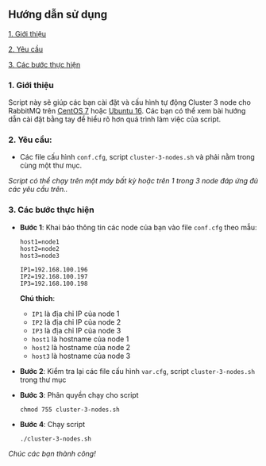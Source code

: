 ## Hướng dẫn sử dụng

[1. Giới thiệu ](#1)

[2. Yêu cầu](#2)

[3. Các bước thực hiện](#3)

<a name="1"></a>
### 1. Giới thiệu

Script này sẽ giúp các bạn cài đặt và cấu hình tự động Cluster 3 node cho RabbitMQ trên [CentOS 7](https://github.com/hoangdh/meditech-ghichep-rabbitmq/blob/master/docs/tutorials/setup-cluster/cluster-centos.md) hoặc [Ubuntu 16](https://github.com/hoangdh/meditech-ghichep-rabbitmq/blob/master/docs/tutorials/setup-cluster/cluster-ubuntu.md). Các bạn có thể xem bài hướng dẫn cài đặt bằng tay để hiểu rõ hơn quá trình làm việc của script.

<a name="2"></a>
### 2. Yêu cầu:

- Các file cấu hình `conf.cfg`, script `cluster-3-nodes.sh` và phải nằm trong cùng một thư mục.

*Script có thể chạy trên một máy bất kỳ hoặc trên 1 trong 3 node đáp ứng đủ các yêu cầu trên..*

<a name="3"></a>
### 3. Các bước thực hiện

- **Bước 1**: Khai báo thông tin các node của bạn vào file `conf.cfg` theo mẫu:

    ```
    host1=node1
    host2=node2
    host3=node3
    
    IP1=192.168.100.196
    IP2=192.168.100.197
    IP3=192.168.100.198
    ```
    
    **Chú thích**:
    - `IP1` là địa chỉ IP của node 1
    - `IP2` là địa chỉ IP của node 2
    - `IP3` là địa chỉ IP của node 3
    - `host1` là hostname của node 1
    - `host2` là hostname của node 2
    - `host3` là hostname của node 3
    
- **Bước 2**: Kiểm tra lại các file cấu hình `var.cfg`, script `cluster-3-nodes.sh` trong thư mục

- **Bước 3**: Phân quyền chạy cho script
    
    ```
    chmod 755 cluster-3-nodes.sh
    ```
- **Bước 4**: Chạy script

    ```
    ./cluster-3-nodes.sh
    ```
    
*Chúc các bạn thành công!*